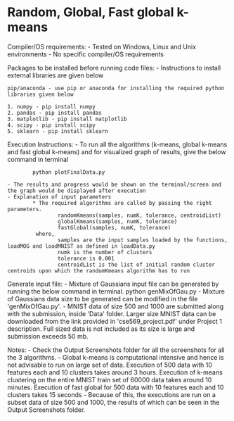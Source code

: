# Random, Global, Fast global k-means
	
Compiler/OS requirements:
	- Tested on Windows, Linux and Unix environments
	- No specific compiler/OS requirements

Packages to be installed before running code files:
	- Instructions to install external libraries are given below

	pip/anaconda - use pip or anaconda for installing the required python libraries given below
	
	1. numpy - pip install numpy
	2. pandas - pip install pandas
	3. matplotlib - pip install matplotlib
	4. scipy - pip install scipy
	5. sklearn - pip install sklearn

Execution Instructions:
	- To run all the algorithms (k-means, global k-means and fast global k-means) and for visualized graph of results, give the below command in terminal
			
			python plotFinalData.py

	- The results and progress would be shown on the terminal/screen and the graph would be displayed after execution
	- Explanation of input parameters
			* The required algorithms are called by passing the right parameters.
					randomKmeans(samples, numK, tolerance, centroidList)
					globalKmeans(samples, numK, tolerance)
					fastGlobal(samples, numK, tolerance)
			 where,
					samples are the input samples loaded by the functions, loadMOG and loadMNIST as defined in loadData.py
					numk is the number of clusters
					tolerance is 0.001
					centroidList is the list of initial random cluster centroids upon which the randomKmeans algorithm has to run

Generate input file:
	- Mixture of Gaussians input file can be generated by running the below command in terminal.
			python genMixOfGau.py
	- Mixture of Gaussians data size to be generated can be modified in the file 'genMixOfGau.py'.
	- MNIST data of size 500 and 1000 are submitted along with the submission, inside 'Data' folder. Larger size MNIST data can be downloaded from the link provided in 'cse569_project.pdf' under Project 1 description. Full sized data is not included as its size is large and submission exceeds 50 mb.

Notes:
	- Check the Output Screenshots folder for all the screenshots for all the 3 algorithms.
	- Global k-means is computational intensive and hence is not advisable to run on large set of data. Execution of 500 data with 10 features each and 10 clusters takes around 3 hours. Execution of k-means clustering on the entire MNIST train set of 60000 data takes around 10 minutes. Execution of fast global for 500 data with 10 features each and 10 clusters takes 15 seconds
	- Because of this, the executions are run on a subset data of size 500 and 1000, the results of which can be seen in the Output Screenshots folder.
